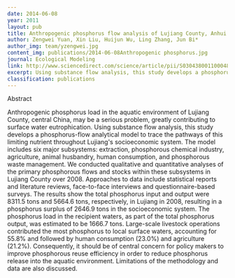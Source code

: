 ```yaml
---
date: 2014-06-08
year: 2011
layout: pub
title: Anthropogenic phosphorus flow analysis of Lujiang County, Anhui Province, Central China
author: Zengwei Yuan, Xin Liu, Huijun Wu, Ling Zhang, Jun Bi*
author_img: team/yzengwei.jpg
content_img: publications/2014-06-08Anthropogenic phosphorus.jpg
journal: Ecological Modeling
link: http://www.sciencedirect.com/science/article/pii/S0304380011000482
excerpt: Using substance flow analysis, this study develops a phosphorus-flow analytical model to trace the pathways of this limiting nutrient throughout Lujiang's socioeconomic system.
classification: publications
---
```



Abstract

Anthropogenic phosphorus load in the aquatic environment of Lujiang County, central China, may be a serious problem, greatly contributing to surface water eutrophication. Using substance flow analysis, this study develops a phosphorus-flow analytical model to trace the pathways of this limiting nutrient throughout Lujiang's socioeconomic system. The model includes six major subsystems: extraction, phosphorous chemical industry, agriculture, animal husbandry, human consumption, and phosphorous waste management. We conducted qualitative and quantitative analyses of the primary phosphorous flows and stocks within these subsystems in Lujiang County over 2008. Approaches to data include statistical reports and literature reviews, face-to-face interviews and questionnaire-based surveys. The results show the total phosphorus input and output were 8311.5 tons and 5664.6 tons, respectively, in Lujiang in 2008, resulting in a phosphorus surplus of 2646.9 tons in the socioeconomic system. The phosphorus load in the recipient waters, as part of the total phosphorus output, was estimated to be 1666.7 tons. Large-scale livestock operations contributed the most phosphorus to local surface waters, accounting for 55.8% and followed by human consumption (23.0%) and agriculture (21.2%). Consequently, it should be of central concern for policy makers to improve phosphorous reuse efficiency in order to reduce phosphorus release into the aquatic environment. Limitations of the methodology and data are also discussed.
